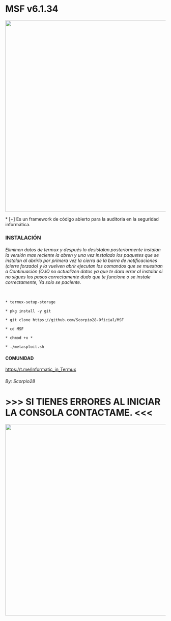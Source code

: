# MSF v6.1.34
<p align="center">
	<img src="https://i.imgur.com/AjYrodX.jpeg" width="600px" hight="100px">
</p>
* [+] Es un framework de código abierto para la auditoria en la seguridad informática.

### INSTALACIÓN

###### Eliminen datos de termux y después lo desistalan posteriormente instalan la versión mas reciente la abren y una vez instalado los paquetes que se instalan al abrirlo por primera vez la cierra de la barra de notificaciones (cierre forzado) y la vuelven abrir ejecutan los comandos que se muestran a Continuación (OJO no actualizen datos ya que te dara error al instalar si no sigues los pasos correctamente dudo que te funcione o se instale correctamente, Ya solo se paciente.

```

* termux-setup-storage

* pkg install -y git

* git clone https://github.com/Scorpio28-Oficial/MSF

* cd MSF

* chmod +x *

* ./metasploit.sh
```

#### COMUNIDAD

https://t.me/Informatic_in_Termux


###### By: Scorpio28

# >>> SI TIENES ERRORES AL INICIAR LA CONSOLA CONTACTAME. <<<


<p align="center">
	<img src="https://i.imgur.com/lynEirD.jpeg" width="600px" hight="100px">
</p>
